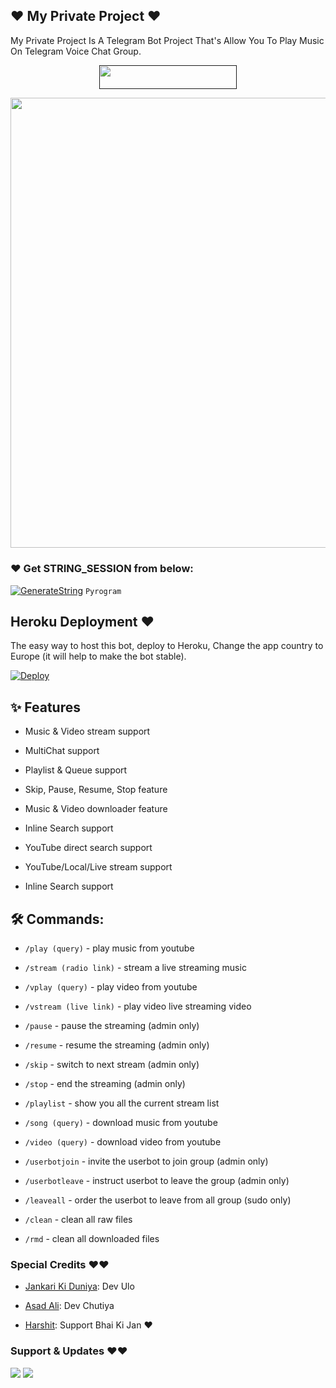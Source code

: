 ## ❤️ My Private Project ❤️

My Private Project Is A Telegram Bot Project That's Allow You To Play Music On Telegram Voice Chat Group.

<p align="center"><a href=""> <img src="https://img.shields.io/badge/Copy%20Paster%20Ki%20Gand%20Main%20Land-black?style=for-the-badge&logo=heroku" width="220" height="38.45"/></a></p>

<p align="center"><a href="https://t.me/Dr_Asad_Ali"><img src="https://telegra.ph/file/5c302b628a07d836ee098.gif" width="720"></a></p>

### ❤️ Get STRING_SESSION from below:

[![GenerateString](https://img.shields.io/badge/repl.it-generateString-yellowgreen)](https://replit.com/@AssadAli/AsadMusic) ``Pyrogram``

## Heroku Deployment ❤️

The easy way to host this bot, deploy to Heroku, Change the app country to Europe (it will help to make the bot stable).

[![Deploy](https://www.herokucdn.com/deploy/button.svg)](https://heroku.com/deploy?template=https://github.com/AbhumanyuXMusic/OpMusicBot)

## ✨ Features

- Music & Video stream support

- MultiChat support

- Playlist & Queue support

- Skip, Pause, Resume, Stop feature

- Music & Video downloader feature

- Inline Search support

- YouTube direct search support

- YouTube/Local/Live stream support

- Inline Search support

## 🛠 Commands:

- `/play (query)` - play music from youtube

- `/stream (radio link)` - stream a live streaming music

- `/vplay (query)` - play video from youtube

- `/vstream (live link)` - play video live streaming video

- `/pause` - pause the streaming (admin only)

- `/resume` - resume the streaming (admin only)

- `/skip` - switch to next stream (admin only)

- `/stop` - end the streaming (admin only)

- `/playlist` - show you all the current stream list

- `/song (query)` - download music from youtube

- `/video (query)` - download video from youtube

- `/userbotjoin` - invite the userbot to join group (admin only)

- `/userbotleave` - instruct userbot to leave the group (admin only)

- `/leaveall` - order the userbot to leave from all group (sudo only)

- `/clean` - clean all raw files

- `/rmd` - clean all downloaded files

### Special Credits ❤️❤️

- [Jankari Ki Duniya](https://github.com/jankarikiduniya): Dev Ulo

- [Asad Ali](https://t.me/Dr_Asad_Ali): Dev Chutiya

- [Harshit](https://t.me/HarshitSharma361): Support Bhai Ki Jan ❤️

### Support & Updates ❤️❤️

<a href="https://t.me/Shayri_Music_Lovers"><img src="https://img.shields.io/badge/Join-Group%20Support-blue.svg?style=for-the-badge&logo=Telegram"></a> <a href="https://t.me/jankarikiduniya"><img src="https://img.shields.io/badge/Join-Updates%20Channel-blue.svg?style=for-the-badge&logo=Telegram"></a>



